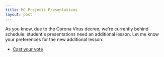 ```yaml
---
title: MC Projects Presentations
layout: post
---
```


As you know, due to the Corona Virus decree, we're currently behind schedule: student's presentations need an additional lesson. Let me know your preferences for the new additional lesson.

<section>
<ul class="actions">
    <li><a href="#" class="button icon fa-check disabled">Cast your vote</a></li>
</ul>
</section>
